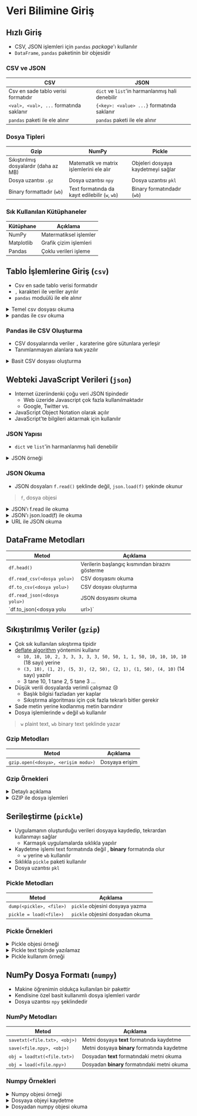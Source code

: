 # Veri Bilimine Giriş 

## Hızlı Giriş

- CSV, JSON işlemleri için `pandas` _package_'ı kullanılır
- `DataFrame`, `pandas` paketinin bir objesidir

### CSV ve JSON

| CSV                                     | JSON                                            |
| --------------------------------------- | ----------------------------------------------- |
| Csv en sade tablo verisi formatıdır     | `dict` ve `list`'in harmanlanmış hali denebilir |
| `<val>, <val>, ...` formatında saklanır | `{<key>: <value> ...}` formatında saklanır      |
| `pandas` paketi ile ele alınır          | `pandas` paketi ile ele alınır                  |

### Dosya Tipleri

| Gzip                                   | NumPy                                           | Pickle                             |
| -------------------------------------- | ----------------------------------------------- | ---------------------------------- |
| Sıkıştırılmış dosyalardır (daha az MB) | Matematik ve matrix işlemlerini ele alır        | Objeleri dosyaya kaydetmeyi sağlar |
| Dosya uzantısı `.gz`                   | Dosya uzantısı `npy`                            | Dosya uzantısı `pkl`               |
| Binary formattadır (`wb`)              | Text formatında da kayıt edilebilir (`w`, `wb`) | Binary formatındadır (`wb`)        |

### Sık Kullanılan Kütüphaneler

| Kütüphane  | Açıklama               |
| ---------- | ---------------------- |
| NumPy      | Matermatiksel işlemler |
| Matplotlib | Grafik çizim işlemleri |
| Pandas     | Çoklu verileri işleme  |

## Tablo İşlemlerine Giriş (`csv`)

- Csv en sade tablo verisi formatıdır
- `,` karakteri ile veriler ayrılır
- `pandas` moduülü ile ele alınır

<details>
<summary>Temel csv dosyası okuma</summary>

```python
list_table = []
with open('./data/csv_sample.txt', 'r') as f:
    for line in f.readlines():
        list_table.append(line.strip().split(','))

list_table
```

```bash
[['index', 'name', 'age'],
 ['0', 'Dylan', '28'],
 ['1', 'Terrence', '54'],
 ['2', 'Mya', '31']]
```

</details>

<details>
<summary>pandas ile csv okuma</summary>

```python
import pandas as pd

df = pd.read_csv('./data/csv_sample.txt', index_col=0)
df
```

![](../../res/csv_out0.png)

</details>

### Pandas ile CSV Oluşturma

- CSV dosyalarında veriler `,` karaterine göre sütunlara yerleşir
- Tanımlanmayan alanlara `NaN` yazılır

<details>
<summary>Basit CSV dosyası oluşturma</summary>

```python
pd.DataFrame({'a': [0, 3, 10], 'b': [True, True, False]})\
    .to_csv('./data/pd_write.csv')

pd.read_csv('./data/pd_write.csv', index_col=0)
```

![](../../res/csv_out1.png)

</details>

## Webteki JavaScript Verileri (`json`)

- Internet üzeriindenki çoğu veri JSON tipindedir
  - Web üzeride Javascript çok fazla kullanılmaktadır
  - Google, Twitter vs.
- JavaScript Object Notation olarak açılır
- JavaScript'te bilgileri aktarmak için kullanılır

### JSON Yapısı

- `dict` ve `list`'in harmanlanmış hali denebilir

<details>
<summary>JSON örneği</summary>

```python
book1 = {'title': 'The Prophet',
         'author': 'Khalil Gibran',
         'genre': 'poetry',
         'tags': ['religion', 'spirituality', 'philosophy', 'Lebanon', 'Arabic', 'Middle East'],
         'book_id': '811.19',
         'copies': [{'edition_year': 1996,
                     'checkouts': 486,
                     'borrowed': False},
                    {'edition_year': 1996,
                     'checkouts': 443,
                     'borrowed': False}]
         }

book2 = {'title': 'The Little Prince',
         'author': 'Antoine de Saint-Exupery',
         'genre': 'children',
         'tags': ['fantasy', 'France', 'philosophy', 'illustrated', 'fable'],
         'id': '843.912',
         'copies': [{'edition_year': 1983,
                     'checkouts': 634,
                     'borrowed': True,
                     'due_date': '2017/02/02'},
                    {'edition_year': 2015,
                     'checkouts': 41,
                     'borrowed': False}]
         }

library = [book1, book2]
library
```

```bash
[{'title': 'The Prophet',
  'author': 'Khalil Gibran',
  'genre': 'poetry',
  'tags': ['religion',
   'spirituality',
   'philosophy',
   'Lebanon',
   'Arabic',
   'Middle East'],
  'book_id': '811.19',
  'copies': [{'edition_year': 1996, 'checkouts': 486, 'borrowed': False},
   {'edition_year': 1996, 'checkouts': 443, 'borrowed': False}]},
 {'title': 'The Little Prince',
  'author': 'Antoine de Saint-Exupery',
  'genre': 'children',
  'tags': ['fantasy', 'France', 'philosophy', 'illustrated', 'fable'],
  'id': '843.912',
  'copies': [{'edition_year': 1983,
    'checkouts': 634,
    'borrowed': True,
    'due_date': '2017/02/02'},
   {'edition_year': 2015, 'checkouts': 41, 'borrowed': False}]}]
```

</details>

### JSON Okuma

- JSON dosyaları `f.read()` şeklinde değil, `json.load(f)` şekinde okunur

> `f`, dosya objesi

<details>
<summary>JSON'ı f.read ile okuma</summary>

```python
# note that if we loaded it in without JSON
# the file would be interpreted as plain text

with open('./data/library.json', 'r') as f:
    library_string = f.read()

# this isn't what we want
library_string
```

```bash
'[\n  {\n    "title": "The Prophet",\n    "author": "Khalil Gibran",\n    "genre": "poetry",\n    "tags": [\n      "religion",\n      "spirituality",\n      "philosophy",\n      "Lebanon",\n      "Arabic",\n      "Middle East"\n    ],\n    "book_id": "811.19",\n    "copies": [\n      {\n        "edition_year": 1996,\n        "checkouts": 486,\n        "borrowed": false\n      },\n      {\n        "edition_year": 1996,\n        "checkouts": 443,\n        "borrowed": false\n      }\n    ]\n  },\n  {\n    "title": "The Little Prince",\n    "author": "Antoine de Saint-Exupery",\n    "genre": "children",\n    "tags": [\n      "fantasy",\n      "France",\n      "philosophy",\n      "illustrated",\n      "fable"\n    ],\n    "id": "843.912",\n    "copies": [\n      {\n        "edition_year": 1983,\n        "checkouts": 634,\n        "borrowed": true,\n        "due_date": "2017/02/02"\n      },\n      {\n        "edition_year": 2015,\n        "checkouts": 41,\n        "borrowed": false\n      }\n    ]\n  }\n]'
```

</details>

<details>
<summary>JSON'ı json.load(f) ile okuma</summary>

```python
with open('./data/library.json', 'r') as f:
    reloaded_library = json.load(f)

reloaded_library
```

```bash
[{'title': 'The Prophet',
  'author': 'Khalil Gibran',
  'genre': 'poetry',
  'tags': ['religion',
   'spirituality',
   'philosophy',
   'Lebanon',
   'Arabic',
   'Middle East'],
  'book_id': '811.19',
  'copies': [{'edition_year': 1996, 'checkouts': 486, 'borrowed': False},
   {'edition_year': 1996, 'checkouts': 443, 'borrowed': False}]},
 {'title': 'The Little Prince',
  'author': 'Antoine de Saint-Exupery',
  'genre': 'children',
  'tags': ['fantasy', 'France', 'philosophy', 'illustrated', 'fable'],
  'id': '843.912',
  'copies': [{'edition_year': 1983,
    'checkouts': 634,
    'borrowed': True,
    'due_date': '2017/02/02'},
   {'edition_year': 2015, 'checkouts': 41, 'borrowed': False}]}]
```

</details>

<details>
<summary>URL ile JSON okuma</summary>

```python
pd.read_json('https://api.github.com/repos/pydata/pandas/issues?per_page=5')
```

![](../../res/csv_out3.png)

</details>

## DataFrame Metodları

| Metod                            | Açıklama                                        |
| -------------------------------- | ----------------------------------------------- |
| `df.head()`                      | Verilerin başlangıç kısmından birazını gösterme |
| `df.read_csv(<dosya yolu>)`      | CSV dosyasını okuma                             |
| `df.to_csv(<dosya yolu>)`        | CSV dosyası oluşturma                           |
| `df.read_json(<dosya yolu>)`     | JSON dosyasını okuma                            |
| `df.to_json(<dosya yolu | url>)` | JSON dosyası oluşturma                          |

## Sıkıştırılmış Veriler (`gzip`)

- Çok sık kullanılan sıkıştırma tipidir
- [deflate algorithm](http://www.infinitepartitions.com/art001.html) yöntemini kullanır
  - `10, 10, 10, 2, 3, 3, 3, 3, 3, 50, 50, 1, 1, 50, 10, 10, 10, 10` (18 sayı) yerine
  - `(3, 10), (1, 2), (5, 3), (2, 50), (2, 1), (1, 50), (4, 10)` (14 sayı) yazılır
  - 3 tane 10, 1 tane 2, 5 tane 3 ...
- Düşük verili dosyalarda verimli çalışmaz 😢
  - Başlık bilgisi fazladan yer kaplar
  - Sıkıştırma algoritması için çok fazla tekrarlı bitler gerekir
- Sade metin yerine kodlanmış metin barındırır
- Dosya işlemlerinde `w` değil `wb` kullanılır

> `w` plaint text, `wb` binary text şeklinde yazar

### Gzip Metodları

| Metod                               | Açıklama       |
| ----------------------------------- | -------------- |
| `gzip.open(<dosya>, <erişim modu>)` | Dosyaya erişim |

### Gzip Örnekleri

<details>
<summary>Detaylı açıklama</summary>

Another way we save storage and network resources is by using **compression**. Many times data sets will contain patterns that can be used to reduce the amount of space needed to store the information.

A simple example is the following list of numbers: 10, 10, 10, 2, 3, 3, 3, 3, 3, 50, 50, 1, 1, 50, 10, 10, 10, 10

Rather than writing out the full list of numbers (18 integers), we can represent the same information with only 14 numbers: (3, 10), (1, 2), (5, 3), (2, 50), (2, 1), (1, 50), (4, 10)

Here the first number in each pair is the number of repetitions, and the second number in the pair is the actual value. We've successfully reduced the amount of numbers we need to represent the same data. Most forms of compression use a similar idea, although actual implementations are usually more complex.

In the world of data science, the most common compression is Gzip (which uses the ). Gzip files end with the extension `.gz`.

</details>

<details>
<summary>GZIP ile dosya işlemleri</summary>

```python
with gzip.open('./data/short_text.txt.gz', 'wb') as f:
    f.write(short_text.encode('utf-8'))
```

</details>

## Serileştirme (`pickle`)

- Uygulamanın oluşturduğu verileri dosyaya kaydedip, tekrardan kullanmayı sağlar
  - Karmaşık uygulamalarda sıklıkla yapılır
- Kaydetme işlemi text formatında değil , **binary** formatında olur
  - `w` yerine `wb` kullanılır
- Sıklıkla `pickle` paketi kullanılır
- Dosya uzantısı `pkl`

### Pickle Metodları

| Metod                    | Açıklama                         |
| ------------------------ | -------------------------------- |
| `dump(<pickle>, <file>)` | `pickle` objesini dosyaya yazma  |
| `pickle = load(<file>)`  | `pickle` objesini dosyadan okuma |

### Pickle Örnekleri

<details>
<summary>Pickle objesi örneği</summary>

```python
pickle_example = ['hello', {'a': 23, 'b': True}, (1, 2, 3), [['dogs', 'cats'], None]]
```

</details>

<details>
<summary>Pickle text tipinde yazılamaz</summary>

```python
# we can't save this as text
with open('./data/pickle_example.txt', 'w') as f:
    f.write(pickle_example)

# TypeError: write() argument must be str, not list
```

</details>

<details>
<summary>Pickle kullanım örneği</summary>

```python
import pickle

# we can save it as a pickle
with open('./data/pickle_example.pkl', 'wb') as f:
    pickle.dump(pickle_example, f)

with open('./data/pickle_example.pkl', 'rb') as f:
    reloaded_example = pickle.load(f)

reloaded_example # ['hello', {'a': 23, 'b': True}, (1, 2, 3), [['dogs', 'cats'], None]]
reloaded_example == pickle_example # True
```

</details>

## NumPy Dosya Formatı (`numpy`)

- Makine öğrenimin oldukça kullanılan bir pakettir
- Kendisine özel basit kullanımlı dosya işlemleri vardır
- Dosya uzantısı `npy` şeklindedir

### NumPy Metodları

| Metod                        | Açıklama                                     |
| ---------------------------- | -------------------------------------------- |
| `savetxt(<file.txt>, <obj>)` | Metni dosyaya **text** formatında kaydetme   |
| `save(<file.npy>, <obj>)`    | Metni dosyaya **binary** formatında kaydetme |
| `obj = loadtxt(<file.txt>)`  | Dosyadan **text** formatındaki metni okuma   |
| `obj = load(<file.npy>)`     | Dosyadan **binary** formatındaki metni okuma |

### Numpy Örnekleri

<details>
<summary>Numpy objesi örneği</summary>

```python
sample_array = np.random.random((4, 4))
# [[0.02573499 0.82494109 0.89756743 0.84206605]
# [0.70146385 0.1468585  0.45772617 0.23692087]
# [0.005141   0.22425271 0.29602516 0.64871444]
# [0.15156162 0.46722448 0.37752783 0.10490116]]
```

</details>

<details>
<summary>Dosyaya objeyi kaydetme</summary>

```python
# Metin olarak kaydetme (verimsiz)
np.savetxt('./data/sample_array.txt', sample_array)

# Binary olarak kaydetme (Verimli)
np.save('./data/sample_array.npy', sample_array)
```

```bash
# ./data/sample_array.txt
2.573499304710569202e-02 8.249410915227861629e-01 8.975674256604490031e-01 8.420660467417920847e-01
7.014638530667735017e-01 1.468584962112742254e-01 4.577261675584743950e-01 2.369208677107362826e-01
5.140998044749989226e-03 2.242527110614195296e-01 2.960251573689319793e-01 6.487144382421085043e-01
1.515616208846672919e-01 4.672244790863220310e-01 3.775278308063384491e-01 1.049011560631800677e-01

# ./data/sample_array.npy
�NUMPYv{'descr': '<f8', 'fortran_order': False, 'shape': (4, 4), }
�&FZ�?��&��e�?KTeR߸�?z~4��?#�Rdr�?0�.[B��?���bK�?�]GIlS�?�8�'�u?D)P��?Wl���?�+�D��?���_f�?�?d���?�'�}j)�?���Z�ں?
```

</details>

<details>
<summary>Dosyadan numpy objesi okuma</summary>

```python
# Metin olarak kaydetme (verimsiz)
print(np.loadtxt('./data/sample_array.txt'))

# Binary olarak kaydetme (Verimli)
print(np.load('./data/sample_array.npy'))
```

```bash
# Her iki kullanım için de aynıdır
[[0.02573499 0.82494109 0.89756743 0.84206605]
 [0.70146385 0.1468585  0.45772617 0.23692087]
 [0.005141   0.22425271 0.29602516 0.64871444]
 [0.15156162 0.46722448 0.37752783 0.10490116]]
```

</details>
